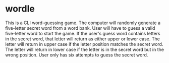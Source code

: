 # wordle

This is a CLI word-guessing game. The computer will randomly generate a five-letter secret word from a word bank. User will have to guess a valid five-letter word to start the game. If the user's guess word contains letters in the secret word, that letter will return as either upper or lower case. The letter will return in upper case if the letter position matches the secret word. The letter will return in lower case if the letter is in the secret word but in the wrong position. User only has six attempts to guess the secret word. 
